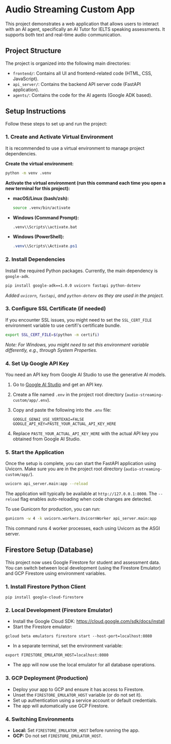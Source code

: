 # Audio Streaming Custom App

This project demonstrates a web application that allows users to interact with an AI agent, specifically an AI Tutor for IELTS speaking assessments. It supports both text and real-time audio communication.

## Project Structure

The project is organized into the following main directories:

- `frontend/`: Contains all UI and frontend-related code (HTML, CSS, JavaScript).
- `api_server/`: Contains the backend API server code (FastAPI application).
- `agents/`: Contains the code for the AI agents (Google ADK based).

## Setup Instructions

Follow these steps to set up and run the project:

### 1. Create and Activate Virtual Environment

It is recommended to use a virtual environment to manage project dependencies.

**Create the virtual environment:**

```bash
python -m venv .venv
```

**Activate the virtual environment (run this command each time you open a new terminal for this project):**

- **macOS/Linux (bash/zsh):**

    ```bash
    source .venv/bin/activate
    ```

- **Windows (Command Prompt):**

    ```bash
    .venv\\Scripts\\activate.bat
    ```

- **Windows (PowerShell):**

    ```powershell
    .venv\\Scripts\\Activate.ps1
    ```

### 2. Install Dependencies

Install the required Python packages. Currently, the main dependency is `google-adk`.

```bash
pip install google-adk==1.0.0 uvicorn fastapi python-dotenv
```

*Added `uvicorn`, `fastapi`, and `python-dotenv` as they are used in the project.*

### 3. Configure SSL Certificate (if needed)

If you encounter SSL issues, you might need to set the `SSL_CERT_FILE` environment variable to use certifi's certificate bundle.

```bash
export SSL_CERT_FILE=$(python -m certifi)
```

*Note: For Windows, you might need to set this environment variable differently, e.g., through System Properties.*

### 4. Set Up Google API Key

You need an API key from Google AI Studio to use the generative AI models.

1. Go to [Google AI Studio](https://aistudio.google.com/app/apikey) and get an API key.
2. Create a file named `.env` in the project root directory (`audio-streaming-custom/app/.env`).
3. Copy and paste the following into the `.env` file:

    ```env
    GOOGLE_GENAI_USE_VERTEXAI=FALSE
    GOOGLE_API_KEY=PASTE_YOUR_ACTUAL_API_KEY_HERE
    ```

4. Replace `PASTE_YOUR_ACTUAL_API_KEY_HERE` with the actual API key you obtained from Google AI Studio.

### 5. Start the Application

Once the setup is complete, you can start the FastAPI application using Uvicorn. Make sure you are in the project root directory (`audio-streaming-custom/app/`).

```bash
uvicorn api_server.main:app --reload
```

The application will typically be available at `http://127.0.0.1:8000`. The `--reload` flag enables auto-reloading when code changes are detected.

To use Gunicorn for production, you can run:

```bash
gunicorn -w 4 -k uvicorn.workers.UvicornWorker api_server.main:app
```

This command runs 4 worker processes, each using Uvicorn as the ASGI server.

## Firestore Setup (Database)

This project now uses Google Firestore for student and assessment data. You can switch between local development (using the Firestore Emulator) and GCP Firestore using environment variables.

### 1. Install Firestore Python Client

```
pip install google-cloud-firestore
```

### 2. Local Development (Firestore Emulator)

- Install the Google Cloud SDK: https://cloud.google.com/sdk/docs/install
- Start the Firestore emulator:

```
gcloud beta emulators firestore start --host-port=localhost:8080
```
- In a separate terminal, set the environment variable:

```
export FIRESTORE_EMULATOR_HOST=localhost:8080
```
- The app will now use the local emulator for all database operations.

### 3. GCP Deployment (Production)

- Deploy your app to GCP and ensure it has access to Firestore.
- Unset the `FIRESTORE_EMULATOR_HOST` variable (or do not set it).
- Set up authentication using a service account or default credentials.
- The app will automatically use GCP Firestore.

### 4. Switching Environments

- **Local:** Set `FIRESTORE_EMULATOR_HOST` before running the app.
- **GCP:** Do not set `FIRESTORE_EMULATOR_HOST`.
